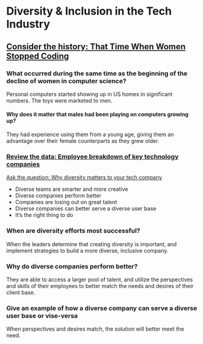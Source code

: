 # Diversity & Inclusion in the Tech Industry

## [Consider the history: That Time When Women Stopped Coding](https://www.npr.org/sections/money/2014/10/21/357629765/when-women-stopped-coding)

### What occurred during the same time as the beginning of the decline of women in computer science?

Personal computers started showing up in US homes in significant numbers.
The toys were marketed to men.

#### Why does it matter that males had been playing on computers growing up?

They had experience using them from a young age, giving them an advantage over their female counterparts as they grew older.

### [Review the data: Employee breakdown of key technology companies](https://informationisbeautiful.net/visualizations/diversity-in-tech/)

[Ask the question: Why diversity matters to your tech company](https://www.usatoday.com/story/tech/columnist/2015/07/21/why-diversity-matters-your-tech-company/30419871/)

* Diverse teams are smarter and more creative
* Diverse companies perform better
* Companies are losing out on great talent
* Diverse companies can better serve a diverse user base
* It’s the right thing to do

### When are diversity efforts most successful?

When the leaders determine that creating diversity is important, and implement strategies to build a more diverse, inclusive company.

### Why do diverse companies perform better?

They are able to access a larger pool of talent, and utilize the perspectives and skills of their employees to better match the needs and desires of their client base.

### Give an example of how a diverse company can serve a diverse user base or vise-versa

When perspectives and desires match, the solution will better meet the need.
